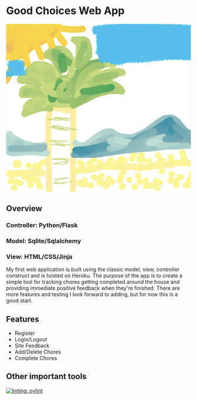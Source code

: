 # Good Choices Web App

![image of Good Choices logo.](/flask_package/static/img/IMG_1102.jpeg)

## Overview

### Controller: Python/Flask
### Model: Sqlite/Sqlalchemy
### View: HTML/CSS/Jinja

My first web application is built using the classic model, view, controller construct and is hosted on Heroku.  The purpose of the app is to create a simple tool for tracking chores getting completed around the house and providing immediate positive feedback when they're finished.  There are more features and testing I look forward to adding, but for now this is a good start.  

## Features

- Register
- Login/Logout
- Site Feedback
- Add/Delete Chores
- Complete Chores

## Other important tools

[![linting: pylint](https://img.shields.io/badge/linting-pylint-yellowgreen)](https://github.com/pylint-dev/pylint)
